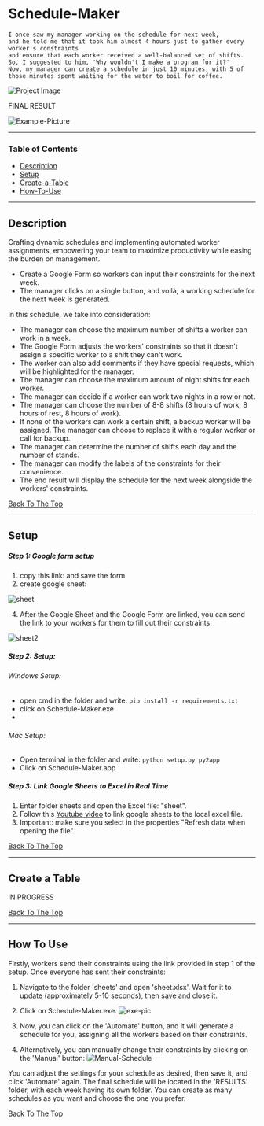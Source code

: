 # Schedule-Maker

```
I once saw my manager working on the schedule for next week,
and he told me that it took him almost 4 hours just to gather every worker's constraints
and ensure that each worker received a well-balanced set of shifts.
So, I suggested to him, 'Why wouldn't I make a program for it?'
Now, my manager can create a schedule in just 10 minutes, with 5 of those minutes spent waiting for the water to boil for coffee.
```

![Project Image](https://i.postimg.cc/wTVkZY1M/empty-sched.png)

FINAL RESULT

![Example-Picture](https://i.postimg.cc/yNy7dTyF/example-sched.png)


> 

---

### Table of Contents

- [Description](#description)
- [Setup](#Setup)
- [Create-a-Table](#Create-a-Table)
- [How-To-Use](#How-To-use)


---

## Description

 Crafting dynamic schedules and implementing automated worker
 assignments, empowering your team to maximize productivity while
 easing the burden on management.
 * Create a Google Form so workers can input their constraints for the next week.
 * The manager clicks on a single button, and voilà, a working schedule for the next week is generated.

   
 In this schedule, we take into consideration:

 * The manager can choose the maximum number of shifts a worker can work in a week.
 * The Google Form adjusts the workers' constraints so that it doesn't assign a specific worker to a shift they can't work.
 * The worker can also add comments if they have special requests, which will be highlighted for the manager.
 * The manager can choose the maximum amount of night shifts for each worker.
 * The manager can decide if a worker can work two nights in a row or not.
 * The manager can choose the number of 8-8 shifts (8 hours of work, 8 hours of rest, 8 hours of work).
 * If none of the workers can work a certain shift, a backup worker will be assigned. The manager can choose to replace it with a regular worker or call for backup.
 * The manager can determine the number of shifts each day and the number of stands.
 * The manager can modify the labels of the constraints for their convenience.
 * The end result will display the schedule for the next week alongside the workers' constraints.
 

[Back To The Top](#Schedule-Maker)

---

## Setup
  ##### ***Step 1:*** Google form setup
  1. copy this link: and save the form
  2. create google sheet:
     
![sheet](https://media.giphy.com/media/v1.Y2lkPTc5MGI3NjExbXF2cWh1NW41dHlvOHFiOWRqd2xhM2tqdzlxamQ0cmp4ZmljcXVwNiZlcD12MV9pbnRlcm5hbF9naWZfYnlfaWQmY3Q9Zw/xFqWJGhbwvl3ESqPqw/giphy.gif)

  4. After the Google Sheet and the Google Form are linked, you can send the link to your workers for them to fill out their constraints.

  ![sheet2](https://media.giphy.com/media/v1.Y2lkPTc5MGI3NjExamNpZ3BtenU5azdrYmFhZmx6OTNxaW5lamV0YjZlZWJjYmsxNmEzMSZlcD12MV9pbnRlcm5hbF9naWZfYnlfaWQmY3Q9Zw/IArR6NbTjfyOGJLVxJ/giphy.gif)
  ##### ***Step 2:*** Setup:
  ###### Windows Setup:
   - open cmd in the folder and write:
     ```pip install -r requirements.txt```
   - click on Schedule-Maker.exe
   - 
  ###### Mac Setup:
   - Open terminal in the folder and write:
     ```python setup.py py2app```
   - Click on Schedule-Maker.app



 ##### ***Step 3:*** Link Google Sheets to Excel in Real Time
  1. Enter folder sheets and open the Excel file: "sheet".
  2. Follow this [Youtube video](https://www.youtube.com/watch?v=u__HU9fzsAY&ab_channel=ChesterTugwell) to link google sheets to the local excel file.
  3. Important: make sure you select in the properties "Refresh data when opening the file".


[Back To The Top](#Schedule-Maker)

---

## Create a Table

IN PROGRESS


[Back To The Top](#Schedule-Maker)

---

## How To Use
Firstly, workers send their constraints using the link provided in step 1 of the setup. Once everyone has sent their constraints:
1. Navigate to the folder 'sheets' and open 'sheet.xlsx'. Wait for it to update (approximately 5-10 seconds), then save and close it.
2. Click on Schedule-Maker.exe.
 ![exe-pic](https://i.postimg.cc/x84zZQkT/exe.png)

3. Now, you can click on the 'Automate' button, and it will generate a schedule for you, assigning all the workers based on their constraints.
4. Alternatively, you can manually change their constraints by clicking on the 'Manual' button:
![Manual-Schedule](https://i.postimg.cc/1tNhFcpC/manual-sched.png)

You can adjust the settings for your schedule as desired, then save it, and click 'Automate' again.
The final schedule will be located in the 'RESULTS' folder, with each week having its own folder. You can create as many schedules as you want and choose the one you prefer.


[Back To The Top](#Schedule-Maker)
